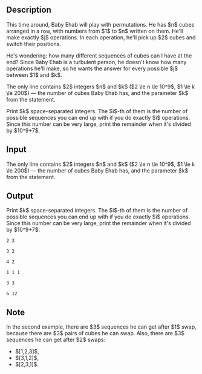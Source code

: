 ## Description

<div><p>This time around, Baby Ehab will play with permutations. He has $n$ cubes arranged in a row, with numbers from $1$ to $n$ written on them. He'll make <span class="tex-font-style-bf">exactly</span> $j$ operations. In each operation, he'll pick up $2$ cubes and switch their positions.</p><p>He's wondering: how many different sequences of cubes can I have at the end? Since Baby Ehab is a turbulent person, he doesn't know how many operations he'll make, so he wants the answer for every possible $j$ between $1$ and $k$.</p></div><div class="input-specification"><p>The only line contains $2$ integers $n$ and $k$ ($2 \le n \le 10^9$, $1 \le k \le 200$)&nbsp;— the number of cubes Baby Ehab has, and the parameter $k$ from the statement.</p></div><div class="output-specification"><p>Print $k$ space-separated integers. The $i$-th of them is the number of possible sequences you can end up with if you do exactly $i$ operations. Since this number can be very large, print the remainder when it's divided by $10^9+7$.</p></div>

## Input

<p>The only line contains $2$ integers $n$ and $k$ ($2 \le n \le 10^9$, $1 \le k \le 200$)&nbsp;— the number of cubes Baby Ehab has, and the parameter $k$ from the statement.</p>

## Output

<p>Print $k$ space-separated integers. The $i$-th of them is the number of possible sequences you can end up with if you do exactly $i$ operations. Since this number can be very large, print the remainder when it's divided by $10^9+7$.</p>





```input1
2 3
```




```input2
3 2
```




```input3
4 2
```




```output1
1 1 1
```




```output2
3 3
```




```output3
6 12
```



## Note

<p>In the second example, there are $3$ sequences he can get after $1$ swap, because there are $3$ pairs of cubes he can swap. Also, there are $3$ sequences he can get after $2$ swaps:</p><ul> <li> $[1,2,3]$, </li><li> $[3,1,2]$, </li><li> $[2,3,1]$. </li></ul>
